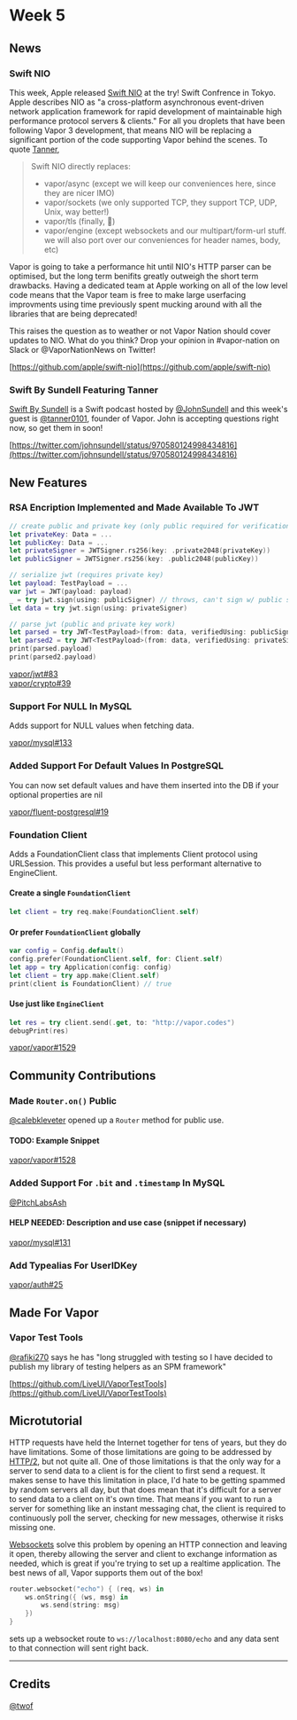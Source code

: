 # Week 5

## News

### Swift NIO
This week, Apple released [Swift NIO](https://github.com/apple/swift-nio) at the try! Swift Confrence in Tokyo. Apple describes NIO as "a cross-platform asynchronous event-driven network application framework for rapid development of maintainable high performance protocol servers & clients." For all you droplets that have been following Vapor 3 development, that means NIO will be replacing a significant portion of the code supporting Vapor behind the scenes. To quote [Tanner](https://github.com/tanner0101),

> Swift NIO directly replaces:
> - vapor/async (except we will keep our conveniences here, since they are nicer IMO)
> - vapor/sockets (we only supported TCP, they support TCP, UDP, Unix, way better!)
> - vapor/tls (finally, :pray:)
> - vapor/engine (except websockets and our multipart/form-url stuff. we will also port over our conveniences for header names, body, etc)

Vapor is going to take a performance hit until NIO's HTTP parser can be optimised, but the long term benifits greatly outweigh the short term drawbacks. Having a dedicated team at Apple working on all of the low level code means that the Vapor team is free to make large userfacing improvments using time previously spent mucking around with all the libraries that are being deprecated! 

This raises the question as to weather or not Vapor Nation should cover updates to NIO. What do you think? Drop your opinion in #vapor-nation on Slack or @VaporNationNews on Twitter!

[https://github.com/apple/swift-nio](https://github.com/apple/swift-nio)

### Swift By Sundell Featuring Tanner
[Swift By Sundell](https://www.swiftbysundell.com/) is a Swift podcast hosted by [@JohnSundell](https://github.com/JohnSundell) and this week's guest is [@tanner0101](https://github.com/tanner0101), founder of Vapor. John is accepting questions right now, so get them in soon!

[https://twitter.com/johnsundell/status/970580124998434816](https://twitter.com/johnsundell/status/970580124998434816)

## New Features

### RSA Encription Implemented and Made Available To JWT
```swift
// create public and private key (only public required for verification)
let privateKey: Data = ...
let publicKey: Data = ...
let privateSigner = JWTSigner.rs256(key: .private2048(privateKey))
let publicSigner = JWTSigner.rs256(key: .public2048(publicKey))

// serialize jwt (requires private key)
let payload: TestPayload = ...
var jwt = JWT(payload: payload)
_ = try jwt.sign(using: publicSigner) // throws, can't sign w/ public signer
let data = try jwt.sign(using: privateSigner)

// parse jwt (public and private key work)
let parsed = try JWT<TestPayload>(from: data, verifiedUsing: publicSigner)
let parsed2 = try JWT<TestPayload>(from: data, verifiedUsing: privateSigner) // also works
print(parsed.payload)
print(parsed2.payload)
```

[vapor/jwt#83](https://github.com/vapor/jwt/pull/83)  
[vapor/crypto#39](https://github.com/vapor/crypto/pull/39)

### Support For NULL In MySQL
Adds support for NULL values when fetching data.

[vapor/mysql#133](https://github.com/vapor/mysql/pull/133)

### Added Support For Default Values In PostgreSQL
You can now set default values and have them inserted into the DB if your optional properties are nil
<!-- Needs a usage snippet --->

[vapor/fluent-postgresql#19](https://github.com/vapor/fluent-postgresql/pull/19)

### Foundation Client
Adds a FoundationClient class that implements Client protocol using URLSession. This provides a useful but less performant alternative to EngineClient.

#### Create a single `FoundationClient`
```swift
let client = try req.make(FoundationClient.self)
```

#### Or prefer `FoundationClient` globally
```swift
var config = Config.default()
config.prefer(FoundationClient.self, for: Client.self)
let app = try Application(config: config)
let client = try app.make(Client.self)
print(client is FoundationClient) // true
```

#### Use just like `EngineClient`
```swift
let res = try client.send(.get, to: "http://vapor.codes")
debugPrint(res)
```

[vapor/vapor#1529](https://github.com/vapor/vapor/pull/1529)

## Community Contributions

### Made `Router.on()` Public
[@calebkleveter](https://github.com/calebkleveter) opened up a `Router` method for public use.
#### TODO: Example Snippet

[vapor/vapor#1528](https://github.com/vapor/vapor/pull/1528)

### Added Support For `.bit` and `.timestamp` In MySQL
[@PitchLabsAsh](https://github.com/PitchLabsAsh) 
#### HELP NEEDED: Description and use case (snippet if necessary)

[vapor/mysql#131](https://github.com/vapor/mysql/pull/131)

### Add Typealias For UserIDKey

[vapor/auth#25](https://github.com/vapor/auth/pull/25)

## Made For Vapor

### Vapor Test Tools
[@rafiki270](https://github.com/rafiki270) says he has "long struggled with testing so I have decided to publish my library of testing helpers as an SPM framework"

[https://github.com/LiveUI/VaporTestTools](https://github.com/LiveUI/VaporTestTools)

## Microtutorial
HTTP requests have held the Internet together for tens of years, but they do have limitations. Some of those limitations are going to be addressed by [HTTP/2](https://en.wikipedia.org/wiki/HTTP/2), but not quite all. One of those limitations is that the only way for a server to send data to a client is for the client to first send a request. It makes sense to have this limitation in place, I'd hate to be getting spammed by random servers all day, but that does mean that it's difficult for a server to send data to a client on it's own time. That means if you want to run a server for something like an instant messaging chat, the client is required to continuously poll the server, checking for new messages, otherwise it risks missing one. 

[Websockets](https://en.wikipedia.org/wiki/WebSocket) solve this problem by opening an HTTP connection and leaving it open, thereby allowing the server and client to exchange information as needed, which is great if you're trying to set up a realtime application. The best news of all, Vapor supports them out of the box!

```swift
router.websocket("echo") { (req, ws) in
    ws.onString({ (ws, msg) in
        ws.send(string: msg)
    })
}
```

sets up a websocket route to `ws://localhost:8080/echo` and any data sent to that connection will sent right back.

****

## Credits
[@twof](https://github.com/twof)
